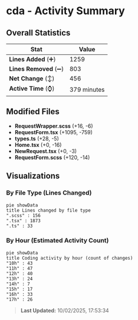 # cda - Activity Summary 

## Overall Statistics

| Stat                   | Value                                                             |
| ---------------------- | ----------------------------------------------------------------- |
| **Lines Added** (➕)   | 1259                                          |
| **Lines Removed** (➖) | 803                                        |
| **Net Change** (↕)    | 456                |
| **Active Time** (⌚)   | 379 minutes |


## Modified Files
- **RequestWrapper.scss** (+16, -6)
- **RequestForm.tsx** (+1095, -759)
- **types.ts** (+28, -5)
- **Home.tsx** (+0, -16)
- **NewRequest.tsx** (+0, -3)
- **RequestForm.scss** (+120, -14)

## Visualizations

### By File Type (Lines Changed)

```mermaid
pie showData
title Lines changed by file type
".scss" : 156
".tsx" : 1873
".ts" : 33
```

### By Hour (Estimated Activity Count)

```mermaid
pie showData
title Coding activity by hour (count of changes)
"10h" : 43
"11h" : 47
"12h" : 40
"13h" : 24
"14h" : 7
"15h" : 17
"16h" : 33
"17h" : 26
```


> **Last Updated:** 10/02/2025, 17:53:34